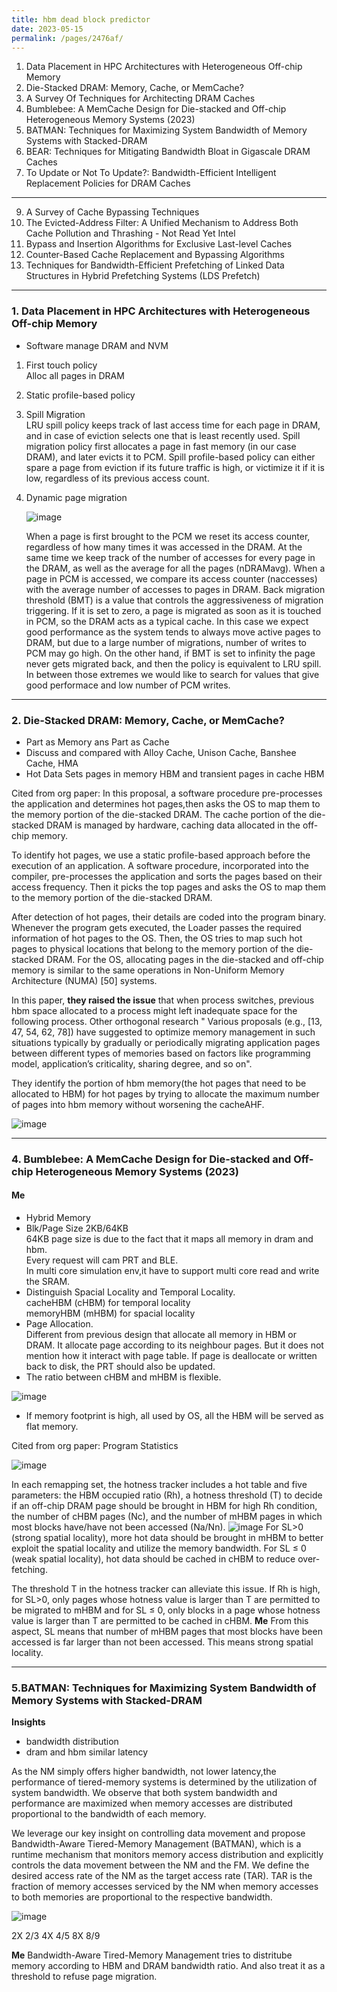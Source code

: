 ```yaml
---
title: hbm dead block predictor
date: 2023-05-15 
permalink: /pages/2476af/
---
```


1. Data Placement in HPC Architectures with Heterogeneous Off-chip Memory
2. Die-Stacked DRAM: Memory, Cache, or MemCache?
3. A Survey Of Techniques for Architecting DRAM Caches
4. Bumblebee: A MemCache Design for Die-stacked and Off-chip Heterogeneous Memory Systems (2023)
5. BATMAN: Techniques for Maximizing System Bandwidth of Memory Systems with Stacked-DRAM
6. BEAR: Techniques for Mitigating Bandwidth Bloat in Gigascale DRAM Caches
7. To Update or Not To Update?: Bandwidth-Efficient Intelligent Replacement Policies for DRAM Caches

---

9. A Survey of Cache Bypassing Techniques
10. The Evicted-Address Filter: A Unified Mechanism to Address Both Cache Pollution and Thrashing - Not Read Yet Intel
11. Bypass and Insertion Algorithms for Exclusive Last-level Caches
12. Counter-Based Cache Replacement and Bypassing Algorithms
13. Techniques for Bandwidth-Efficient Prefetching of Linked Data Structures in Hybrid Prefetching Systems (LDS Prefetch)
---
### 1. Data Placement in HPC Architectures with Heterogeneous Off-chip Memory
- Software manage DRAM and NVM
1. First touch policy<br>
   Alloc all pages in DRAM
2. Static profile-based policy
3. Spill Migration<br>
   LRU spill policy keeps track of last access time for each page in DRAM, and in case of eviction selects one that is least recently used.
   Spill migration policy first allocates a page in fast memory (in our case DRAM), and later evicts it to PCM.
   Spill profile-based policy can either spare a page from eviction if its future traffic is high, or victimize it if it is low, regardless of its previous access count.
4. Dynamic page migration

   ![image](https://github.com/hitqshao/qishao-notes/assets/23403286/f32475d8-b0ce-4066-a416-d36d1f44c86f)
   
   When a page is first brought to the PCM we reset its access counter, regardless of how many times it was accessed in the DRAM. At the same time we keep track of   the number of accesses for every page in the DRAM, as well as the average for all the pages (nDRAMavg). When a page in PCM is accessed, we compare its access counter
(naccesses) with the average number of accesses to pages in DRAM.
   Back migration threshold (BMT) is a value that controls the aggressiveness of migration triggering.
   If it is set to zero, a page is migrated as soon as it is touched in PCM, so the DRAM acts as a typical cache. In this case we expect good performance as the system tends to always move active pages to DRAM, but due to a large number of migrations, number of writes to PCM may go high.
   On the other hand, if BMT is set to infinity the page never gets migrated back, and then the policy is equivalent to LRU spill. In between those extremes we would like to search for values that give good performace and low number of PCM writes.

---   
### 2. Die-Stacked DRAM: Memory, Cache, or MemCache?
- Part as Memory ans Part as Cache
- Discuss and compared with Alloy Cache, Unison Cache, Banshee Cache, HMA
- Hot Data Sets pages in memory HBM and transient pages in cache HBM

Cited from org paper:
In this proposal, a software procedure pre-processes the application and determines hot pages,then asks the OS to map them to the memory portion of the die-stacked DRAM. The cache portion of the die-stacked DRAM is managed by hardware, caching data allocated in the off-chip memory.

To identify hot pages, we use a static profile-based approach before the execution of an application. A software procedure, incorporated into the compiler, pre-processes the application and sorts the pages based on their access frequency. Then it picks the top pages and asks the OS to map them to the memory portion of the die-stacked DRAM.

After detection of hot pages, their details are coded into the program binary. Whenever the program gets executed, the Loader passes the required information of hot pages to the OS. Then, the OS tries to map such hot pages to physical locations that belong to the memory portion of the die-stacked DRAM. For the OS, allocating pages in the die-stacked and off-chip memory is similar to the same operations in Non-Uniform Memory Architecture (NUMA) [50] systems.

In this paper, **they raised the issue** that when process switches, previous hbm space allocated to a process might left inadequate space for the following process. Other orthogonal research  " Various proposals (e.g., [13, 47, 54, 62, 78]) have suggested to optimize memory management in such situations typically by gradually or periodically migrating application pages between different types of memories based on factors like programming model, application’s criticality, sharing degree, and so on".

They identify the portion of hbm memory(the hot pages that need to be allocated to HBM) for hot pages by trying to allocate the maximum number of pages into hbm memory without worsening the cacheAHF.

![image](https://github.com/hitqshao/qishao-notes/assets/23403286/b6fac2f3-c4df-4747-8588-d96b22f317fd)

---
### 4. Bumblebee: A MemCache Design for Die-stacked and Off-chip Heterogeneous Memory Systems (2023)
#### Me
- Hybrid Memory
- Blk/Page Size 2KB/64KB<br>
  64KB page size is due to the fact that it maps all memory in dram and hbm.<br>
  Every request will cam PRT and BLE. <br>
  In multi core simulation env,it have to support multi core read and write the SRAM.<br>
- Distinguish Spacial Locality and Temporal Locality.<br>
  cacheHBM (cHBM) for temporal locality<br>
  memoryHBM (mHBM) for spacial locality<br>
- Page Allocation.<br>
  Different from previous design that allocate all memory in HBM or DRAM. It allocate page according to its neighbour pages.
  But it does not mention how it interact with page table. If page is deallocate or written back to disk, the PRT should also be updated.
- The ratio between cHBM and mHBM is flexible.

![image](https://github.com/hitqshao/qishao-notes/assets/23403286/6a4417fe-70f7-4620-bcb9-014503a7b6d1)

- If memory footprint is high, all used by OS, all the HBM will be served as flat memory.

Cited from org paper:
Program Statistics

![image](https://github.com/hitqshao/qishao-notes/assets/23403286/5937f36c-c347-4be5-be5c-fbf446cde4c4)

In each remapping set, the hotness tracker includes a hot table and five parameters: the HBM occupied ratio (Rh), a hotness threshold (T) to decide if an off-chip DRAM page should be brought in HBM for high Rh condition, the number of cHBM pages (Nc), and the number of mHBM pages in which most blocks have/have not been accessed (Na/Nn).
![image](https://github.com/hitqshao/qishao-notes/assets/23403286/a3206fc5-49f2-412e-8001-9694c4d78047)
For SL>0 (strong spatial locality), more hot data should be brought in mHBM to better exploit the spatial locality and utilize the memory bandwidth. For SL ≤ 0 (weak spatial locality), hot data should be cached in cHBM to reduce over-fetching.

The threshold T in the hotness tracker can alleviate this issue. If Rh is high, for SL>0, only pages whose hotness value is larger than T are permitted to be migrated to mHBM and for SL ≤ 0, only blocks in a page whose hotness value is larger than T are permitted to be cached in
cHBM.
**Me**
From this aspect, SL means that number of mHBM pages that most blocks have been accessed is far larger than not been accessed. This means strong spatial locality.

---
### 5.BATMAN: Techniques for Maximizing System Bandwidth of Memory Systems with Stacked-DRAM
**Insights**
- bandwidth distribution
- dram and hbm similar latency

As the NM simply offers higher bandwidth, not lower latency,the performance of tiered-memory systems is determined by the utilization of system bandwidth. We observe that both system bandwidth and performance are maximized when memory accesses are distributed proportional to the bandwidth of each memory.

We leverage our key insight on controlling data movement and propose Bandwidth-Aware Tiered-Memory Management (BATMAN), which is a runtime mechanism that monitors memory access distribution and explicitly controls the data movement between the NM and the FM. 
We define the desired access rate of the NM as the target access rate (TAR). TAR is the fraction of memory accesses serviced by the NM when memory accesses to both memories are proportional to the respective bandwidth.

![image](https://github.com/hitqshao/qishao-notes/assets/23403286/a307ab63-9871-4e66-bf4c-792a391022ae)

2X 2/3
4X 4/5
8X 8/9

**Me**
Bandwidth-Aware Tired-Memory Management tries to distritube memory according to HBM and DRAM bandwidth ratio. And also treat it as a threshold to refuse page migration.



